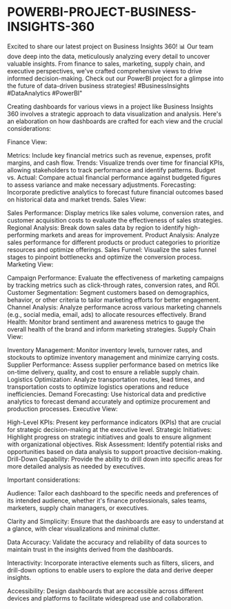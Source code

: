 # POWERBI-PROJECT-BUSINESS-INSIGHTS-360
Excited to share our latest project on Business Insights 360! 📊 Our team dove deep into the data, meticulously analyzing every detail to uncover valuable insights. From finance to sales, marketing, supply chain, and executive perspectives, we've crafted comprehensive views to drive informed decision-making. Check out our PowerBI project for a glimpse into the future of data-driven business strategies! #BusinessInsights #DataAnalytics #PowerBI"


Creating dashboards for various views in a project like Business Insights 360 involves a strategic approach to data visualization and analysis. Here's an elaboration on how dashboards are crafted for each view and the crucial considerations:

Finance View:

Metrics: Include key financial metrics such as revenue, expenses, profit margins, and cash flow.
Trends: Visualize trends over time for financial KPIs, allowing stakeholders to track performance and identify patterns.
Budget vs. Actual: Compare actual financial performance against budgeted figures to assess variance and make necessary adjustments.
Forecasting: Incorporate predictive analytics to forecast future financial outcomes based on historical data and market trends.
Sales View:

Sales Performance: Display metrics like sales volume, conversion rates, and customer acquisition costs to evaluate the effectiveness of sales strategies.
Regional Analysis: Break down sales data by region to identify high-performing markets and areas for improvement.
Product Analysis: Analyze sales performance for different products or product categories to prioritize resources and optimize offerings.
Sales Funnel: Visualize the sales funnel stages to pinpoint bottlenecks and optimize the conversion process.
Marketing View:

Campaign Performance: Evaluate the effectiveness of marketing campaigns by tracking metrics such as click-through rates, conversion rates, and ROI.
Customer Segmentation: Segment customers based on demographics, behavior, or other criteria to tailor marketing efforts for better engagement.
Channel Analysis: Analyze performance across various marketing channels (e.g., social media, email, ads) to allocate resources effectively.
Brand Health: Monitor brand sentiment and awareness metrics to gauge the overall health of the brand and inform marketing strategies.
Supply Chain View:

Inventory Management: Monitor inventory levels, turnover rates, and stockouts to optimize inventory management and minimize carrying costs.
Supplier Performance: Assess supplier performance based on metrics like on-time delivery, quality, and cost to ensure a reliable supply chain.
Logistics Optimization: Analyze transportation routes, lead times, and transportation costs to optimize logistics operations and reduce inefficiencies.
Demand Forecasting: Use historical data and predictive analytics to forecast demand accurately and optimize procurement and production processes.
Executive View:

High-Level KPIs: Present key performance indicators (KPIs) that are crucial for strategic decision-making at the executive level.
Strategic Initiatives: Highlight progress on strategic initiatives and goals to ensure alignment with organizational objectives.
Risk Assessment: Identify potential risks and opportunities based on data analysis to support proactive decision-making.
Drill-Down Capability: Provide the ability to drill down into specific areas for more detailed analysis as needed by executives.

Important considerations:

Audience: Tailor each dashboard to the specific needs and preferences of its intended audience, whether it's finance professionals, sales teams, marketers, supply chain managers, or executives.

Clarity and Simplicity: Ensure that the dashboards are easy to understand at a glance, with clear visualizations and minimal clutter.

Data Accuracy: Validate the accuracy and reliability of data sources to maintain trust in the insights derived from the dashboards.

Interactivity: Incorporate interactive elements such as filters, slicers, and drill-down options to enable users to explore the data and derive deeper insights.

Accessibility: Design dashboards that are accessible across different devices and platforms to facilitate widespread use and collaboration.
